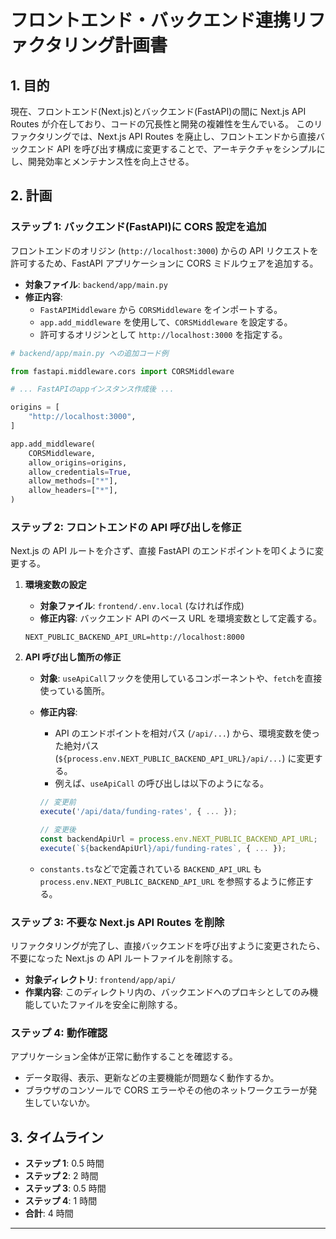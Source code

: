 # フロントエンド・バックエンド連携リファクタリング計画書

## 1. 目的

現在、フロントエンド(Next.js)とバックエンド(FastAPI)の間に Next.js API Routes が介在しており、コードの冗長性と開発の複雑性を生んでいる。
このリファクタリングでは、Next.js API Routes を廃止し、フロントエンドから直接バックエンド API を呼び出す構成に変更することで、アーキテクチャをシンプルにし、開発効率とメンテナンス性を向上させる。

## 2. 計画

### ステップ 1: バックエンド(FastAPI)に CORS 設定を追加

フロントエンドのオリジン (`http://localhost:3000`) からの API リクエストを許可するため、FastAPI アプリケーションに CORS ミドルウェアを追加する。

- **対象ファイル**: `backend/app/main.py`
- **修正内容**:
  - `FastAPIMiddleware` から `CORSMiddleware` をインポートする。
  - `app.add_middleware` を使用して、`CORSMiddleware` を設定する。
  - 許可するオリジンとして `http://localhost:3000` を指定する。

```python
# backend/app/main.py への追加コード例

from fastapi.middleware.cors import CORSMiddleware

# ... FastAPIのappインスタンス作成後 ...

origins = [
    "http://localhost:3000",
]

app.add_middleware(
    CORSMiddleware,
    allow_origins=origins,
    allow_credentials=True,
    allow_methods=["*"],
    allow_headers=["*"],
)
```

### ステップ 2: フロントエンドの API 呼び出しを修正

Next.js の API ルートを介さず、直接 FastAPI のエンドポイントを叩くように変更する。

1.  **環境変数の設定**

    - **対象ファイル**: `frontend/.env.local` (なければ作成)
    - **修正内容**: バックエンド API のベース URL を環境変数として定義する。

    ```
    NEXT_PUBLIC_BACKEND_API_URL=http://localhost:8000
    ```

2.  **API 呼び出し箇所の修正**

    - **対象**: `useApiCall`フックを使用しているコンポーネントや、`fetch`を直接使っている箇所。
    - **修正内容**:

      - API のエンドポイントを相対パス (`/api/...`) から、環境変数を使った絶対パス (`${process.env.NEXT_PUBLIC_BACKEND_API_URL}/api/...`) に変更する。
      - 例えば、`useApiCall` の呼び出しは以下のようになる。

      ```typescript
      // 変更前
      execute('/api/data/funding-rates', { ... });

      // 変更後
      const backendApiUrl = process.env.NEXT_PUBLIC_BACKEND_API_URL;
      execute(`${backendApiUrl}/api/funding-rates`, { ... });
      ```

    - `constants.ts`などで定義されている `BACKEND_API_URL` も `process.env.NEXT_PUBLIC_BACKEND_API_URL` を参照するように修正する。

### ステップ 3: 不要な Next.js API Routes を削除

リファクタリングが完了し、直接バックエンドを呼び出すように変更されたら、不要になった Next.js の API ルートファイルを削除する。

- **対象ディレクトリ**: `frontend/app/api/`
- **作業内容**: このディレクトリ内の、バックエンドへのプロキシとしてのみ機能していたファイルを安全に削除する。

### ステップ 4: 動作確認

アプリケーション全体が正常に動作することを確認する。

- データ取得、表示、更新などの主要機能が問題なく動作するか。
- ブラウザのコンソールで CORS エラーやその他のネットワークエラーが発生していないか。

## 3. タイムライン

- **ステップ 1**: 0.5 時間
- **ステップ 2**: 2 時間
- **ステップ 3**: 0.5 時間
- **ステップ 4**: 1 時間
- **合計**: 4 時間

---
